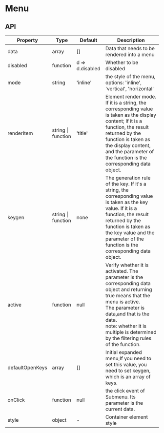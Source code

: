 # Menu

<example />

## API

| Property | Type | Default | Description |
| --- | --- | --- | --- |
| data | array | [] | Data that needs to be rendered into a menu |
| disabled | function | d => d.disabled | Whether to be disabled |
| mode | string | 'inline'| the style of the menu, options: 'inline', 'vertical', 'horizontal' |
| renderItem | string \| function | 'title' | Element render mode. If it is a string, the corresponding value is taken as the display content; If it is a function, the result returned by the function is taken as the display content, and the parameter of the function is the corresponding data object. |
| keygen | string \| function | none | The generation rule of the key. If it's a string, the corresponding value is taken as the key value. If it is a function, the result returned by the function is taken as the key value and the parameter of the function is the corresponding data object. |
| active | function | null | Verify whether it is activated. The parameter is the corresponding data object and returning true means that the menu is active.<br />The parameter is data,and that is the data.<br /> note: whether it is multiple is determined by the filtering rules of the function. |
| defaultOpenKeys | array | [] | Initial expanded menu;If you need to set this value, you need to set keygen, which is an array of keys. |
| onClick | function | null | the click event of Submenu. Its parameter is the current data.|
| style | object | - | Container element style |
